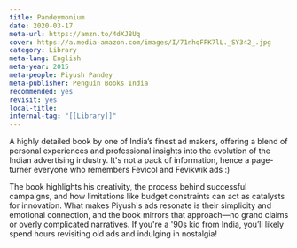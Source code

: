 ```yaml
---
title: Pandeymonium
date: 2020-03-17
meta-url: https://amzn.to/4dXJ8Uq
cover: https://a.media-amazon.com/images/I/71nhqFFK7lL._SY342_.jpg
category: Library
meta-lang: English
meta-year: 2015
meta-people: Piyush Pandey
meta-publisher: Penguin Books India
recommended: yes
revisit: yes
local-title:
internal-tag: "[[Library]]"
---
```


A highly detailed book by one of India’s finest ad makers, offering a blend of personal experiences and professional insights into the evolution of the Indian advertising industry. It's not a pack of information, hence a page-turner everyone who remembers Fevicol and Fevikwik ads :) 

The book highlights his creativity, the process behind successful campaigns, and how limitations like budget constraints can act as catalysts for innovation. What makes Piyush's ads resonate is their simplicity and emotional connection, and the book mirrors that approach—no grand claims or overly complicated narratives. If you're a '90s kid from India, you’ll likely spend hours revisiting old ads and indulging in nostalgia!